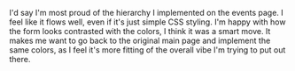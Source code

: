 <p>I'd say I'm most proud of the hierarchy I implemented on the events page. I feel like it flows well, even if it's just simple CSS styling. I'm happy with how the form looks contrasted with the colors, I think it was a smart move. It makes me want to go back to the original main page and implement the same colors, as I feel it's more fitting of the overall vibe I'm trying to put out there.</p>